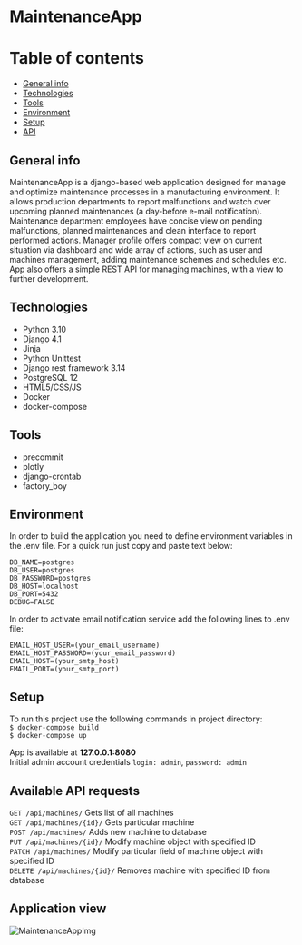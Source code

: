 # MaintenanceApp

# Table of contents
* [General info](#general-info)
* [Technologies](#technologies)
* [Tools](#tools)
* [Environment](#environment)
* [Setup](#setup)
* [API](#available-api-requests)


## General info
   MaintenanceApp is a django-based web application designed for manage and optimize maintenance processes in
a manufacturing environment. It allows production departments to report malfunctions and watch over upcoming planned
maintenances (a day-before e-mail notification). Maintenance department employees have concise view on pending malfunctions, planned maintenances and clean interface to
report performed actions. Manager profile offers compact view on current situation via dashboard and wide array of actions, such as
user and machines management, adding maintenance schemes and schedules etc. App also offers a simple REST API for managing machines, with a view to further development.


## Technologies
* Python 3.10
* Django 4.1
* Jinja
* Python Unittest
* Django rest framework 3.14
* PostgreSQL 12
* HTML5/CSS/JS
* Docker
* docker-compose


## Tools
* precommit
* plotly
* django-crontab
* factory_boy


## Environment
In order to build the application you need to define environment variables in the .env file. For a quick run just copy and paste text below:
```
DB_NAME=postgres
DB_USER=postgres
DB_PASSWORD=postgres
DB_HOST=localhost
DB_PORT=5432
DEBUG=FALSE
```

In order to activate email notification service add the following lines to .env file:
```
EMAIL_HOST_USER=(your_email_username)
EMAIL_HOST_PASSWORD=(your_email_password)
EMAIL_HOST=(your_smtp_host)
EMAIL_PORT=(your_smtp_port)
```

## Setup
To run this project use the following commands in project directory: \
`$ docker-compose build` \
`$ docker-compose up`

App is available at **127.0.0.1:8080** \
Initial admin account credentials `login: admin`, `password: admin`

## Available API requests
`GET /api/machines/` Gets list of all machines \
`GET /api/machines/{id}/` Gets particular machine \
`POST /api/machines/` Adds new machine to database \
`PUT /api/machines/{id}/` Modify machine object with specified ID \
`PATCH /api/machines/` Modify particular field of machine object with specified ID \
`DELETE /api/machines/{id}/` Removes machine with specified ID from database


## Application view
![MaintenanceAppImg](https://user-images.githubusercontent.com/106873834/199683590-a488e512-7800-47c6-8bab-dac7a48b69e8.png)
